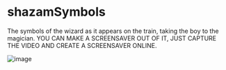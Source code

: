 ﻿# shazamSymbols
 
The symbols of the wizard as it appears on the train, taking the boy to the magician. 
YOU CAN MAKE A SCREENSAVER OUT OF IT, JUST CAPTURE THE VIDEO AND CREATE A SCREENSAVER ONLINE.

![image](https://user-images.githubusercontent.com/106148740/190027870-a494c4bd-7123-4cf3-99eb-0da479a6bfdc.png)
